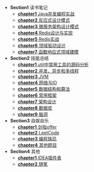 - **Section1** 读书笔记
  - [**chapter1** Java并发编程实战](#)
  - [**chapter2** 反应式设计模式](#)
  - [**chapter3** 微服务架构设计模式](#)
  - [**chapter4** Redis设计与实现](#)
  - [**chapter5** Redis实战](#)
  - [**chapter6** 领域驱动设计](#)
  - [**chapter7** 函数响应式领域建模](#)
- **Section2** 技能总结
  - [**chapter1** util中常用工具的源码分析](#)
  - [**chapter2** 并发、异步和多线程](./memo/summary/ch2.md)
  - [**chapter3** JVM](./memo/summary/ch3.md)
  - [**chapter4** 网络与IO](#)
  - [**chapter5** 数据结构和算法](#)
  - [**chapter6** 常用框架](./memo/summary/ch6.md)
  - [**chapter7** 架构设计](#)
  - [**chapter8** 数据库](#)
  - [**chapter9** 脑洞](#)
- **Section3** 自娱自乐
  - [**chapter1** 剑指offer](./memo/forfun/ch1.md)
  - [**chapter2** LeetCode](./memo/forfun/ch2.md)
  - [**chapter3** 编程珠玑](#)
  - [**chapter4** 其他题目](#)
- **Section4** 其他
  - [**chapter1** IDEA插件表](#)
  - [**chapter2** 随笔](./memo/others/ch2.md)
